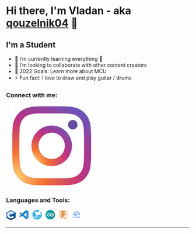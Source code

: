 # Hi there, I'm Vladan - aka [qouzelnik04][instagram] 👋 

## I'm a Student

- 🌱 I’m currently learning everything 🤣
- 👯 I’m looking to collaborate with other content creators
- 🥅 2022 Goals: Learn more about MCU
- ⚡ Fun fact: I love to draw and play guitar / drums


### Connect with me:

&nbsp;&nbsp;
[![instagram](./img/Instagram.jfif)](https://www.instagram.com/qouzelnik04/?theme=dark) 

### Languages and Tools:

<img align="left" alt="C" width="26px" src="./img/C.png" style="padding-right:10px;" />
<img align="left" alt="VS" width="26px" src="./img/VS.svg" style="padding-right:10px;" />
<img align="left" alt="STM32" width="26px" src="./img/stm32.svg" style="padding-right:10px;" />
<img align="left" alt="Arduino" width="26px" src="./img/arduino.png" style="padding-right:10px;" />
<img align="left" alt="fusion" width="26px" src="./img/Fusion.jpg" style="padding-right:10px;" />
<img align="left" alt="easyeda" width="26px" src="./img/Easyeda.png" style="padding-right:10px;" />



<br />
<br />

---


[instagram]: https://www.instagram.com/qouzelnik04/?theme=dark
[webdevplaylist]: https://www.youtube.com/playlist?list=PLkwxH9e_vrAJ0WbEsFA9W3I1W-g_BTsbt
